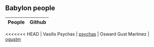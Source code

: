 ## Babylon people

| People        | Github        |
| ------------- |:-------------:| 
<<<<<<< HEAD
| Vasilis Psychas | [psychas](https://github.com/psychas/)
| Osward Gust Martinez | [ogustm](https://github.com/ogustm/)

